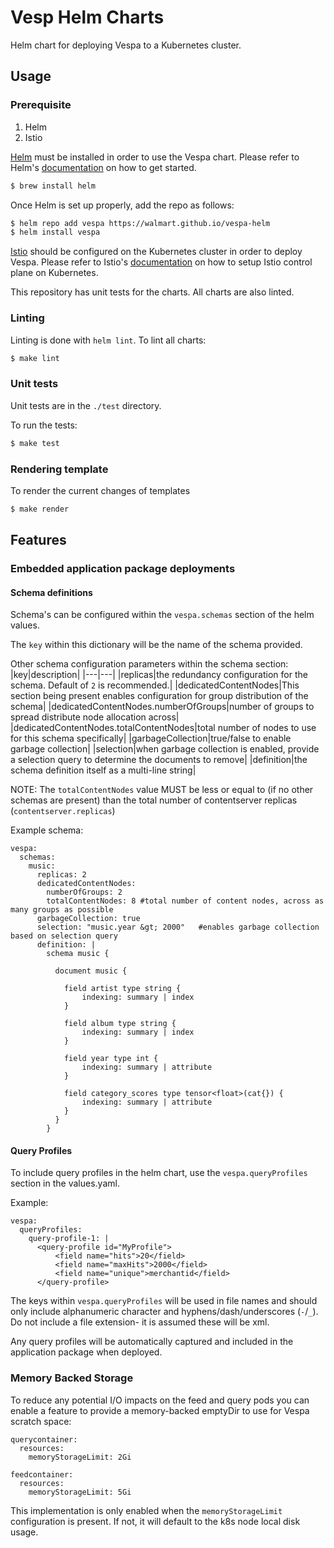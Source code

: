 # Vesp Helm Charts

Helm chart for deploying Vespa to a Kubernetes cluster.

## Usage

### Prerequisite 
1. Helm
2. Istio

[Helm](https://helm.sh) must be installed in order to use the Vespa chart.
Please refer to Helm's [documentation](https://helm.sh/docs/) on how to get started.

```bash
$ brew install helm
```

Once Helm is set up properly, add the repo as follows:
```bash
$ helm repo add vespa https://walmart.github.io/vespa-helm
$ helm install vespa
```

[Istio]() should be configured on the Kubernetes cluster in order to deploy Vespa. 
Please refer to Istio's [documentation](https://istio.io/latest/docs/setup/) on how to setup Istio control plane on Kubernetes. 

This repository has unit tests for the charts. All charts are also linted.

### Linting

Linting is done with `helm lint`. To lint all charts:

```bash
$ make lint
```

### Unit tests

Unit tests are in the `./test` directory.

To run the tests:

```bash
$ make test
```

### Rendering template
To render the current changes of templates

```bash
$ make render
```

## Features

### Embedded application package deployments

#### Schema definitions 

Schema's can be configured within the `vespa.schemas` section of the helm values.

The `key` within this dictionary will be the name of the schema provided.

Other schema configuration parameters within the schema section:
|key|description|
|---|---|
|replicas|the redundancy configuration for the schema. Default of `2` is recommended.|
|dedicatedContentNodes|This section being present enables configuration for group distribution of the schema|
|dedicatedContentNodes.numberOfGroups|number of groups to spread distribute node allocation across|
|dedicatedContentNodes.totalContentNodes|total number of nodes to use for this schema specifically|
|garbageCollection|true/false to enable garbage collection|
|selection|when garbage collection is enabled, provide a selection query to determine the documents to remove|
|definition|the schema definition itself as a multi-line string|

NOTE: The `totalContentNodes` value MUST be less or equal to (if no other schemas are present) than the total number of contentserver replicas (`contentserver.replicas`)

Example schema:
```
vespa:
  schemas:
    music:
      replicas: 2
      dedicatedContentNodes:
        numberOfGroups: 2
        totalContentNodes: 8 #total number of content nodes, across as many groups as possible
      garbageCollection: true
      selection: "music.year &gt; 2000"   #enables garbage collection based on selection query
      definition: |
        schema music {

          document music {

            field artist type string {
                indexing: summary | index
            }

            field album type string {
                indexing: summary | index
            }

            field year type int {
                indexing: summary | attribute
            }

            field category_scores type tensor<float>(cat{}) {
                indexing: summary | attribute
            }
          }
        }
```

#### Query Profiles

To include query profiles in the helm chart, use the `vespa.queryProfiles` section in the values.yaml.

Example:

```
vespa:
  queryProfiles:
    query-profile-1: |
      <query-profile id="MyProfile">
          <field name="hits">20</field>
          <field name="maxHits">2000</field>
          <field name="unique">merchantid</field>
      </query-profile>
```

The keys within `vespa.queryProfiles` will be used in file names and should only include alphanumeric character and hyphens/dash/underscores (`-`/`_`).  Do not include a file extension- it is assumed these will be xml. 

Any query profiles will be automatically captured and included in the application package when deployed.

### Memory Backed Storage

To reduce any potential I/O impacts on the feed and query pods you can enable a feature to provide a memory-backed emptyDir to use for Vespa scratch space:

```
querycontainer:
  resources:
    memoryStorageLimit: 2Gi

feedcontainer:
  resources:
    memoryStorageLimit: 5Gi
```

This implementation is only enabled when the  `memoryStorageLimit` configuration is present. If not, it will default to the k8s node local disk usage.
